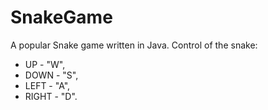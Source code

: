 # SnakeGame
A popular Snake game written in Java. 
Control of the snake:
- UP - "W",
- DOWN - "S",
- LEFT - "A",
- RIGHT - "D".
